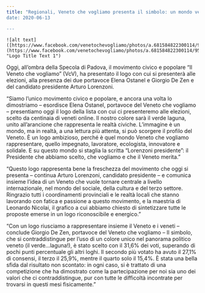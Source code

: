 ```yaml
---  
title: "Regionali, Veneto che vogliamo presenta il simbolo: un mondo verde laguna e arancione per mettere al centro Veneto e veneti”
date: 2020-06-13

---
```

```
![alt text]([https://www.facebook.com/venetochevogliamo/photos/a.681584822300114/954932334965360/](https://www.facebook.com/venetochevogliamo/photos/a.681584822300114/954932334965360/) "Logo Title Text 1")
```
  

Oggi, all’ombra della Specola di Padova, il movimento civico e popolare “Il Veneto che vogliamo” (VcV), ha presentato il logo con cui si presenterà alle elezioni, alla presenza dei due portavoce Elena Ostanel e Giorgio De Zen e del candidato presidente Arturo Lorenzoni.

  

“Siamo l’unico movimento civico e popolare, e ancora una volta lo dimostriamo – esordisce Elena Ostanel, portavoce del Veneto che vogliamo – presentiamo oggi il logo della lista con cui ci presenteremo alle elezioni, scelto da centinaia di veneti online. Il nostro colore sarà il verde laguna, unito all’arancione che rappresenta le realtà civiche. L’immagine è un mondo, ma in realtà, a una lettura più attenta, si può scorgere il profilo del Veneto. È un logo ambizioso, perché è quel mondo Veneto che vogliamo rappresentare, quello impegnato, lavoratore, ecologista, innovatore e solidale. E su questo mondo si staglia la scritta “Lorenzoni presidente”: il Presidente che abbiamo scelto, che vogliamo e che il Veneto merita.”

  

“Questo logo rappresenta bene la freschezza del movimento che oggi si presenta – continua Arturo Lorenzoni, candidato presidente – e comunica insieme l’idea di un Veneto che vuole tornare centrale a livello internazionale, nel mondo del sociale, della cultura e del terzo settore. Ringrazio tutti i coordinamenti provinciali e le realtà locali che stanno lavorando con fatica e passione a questo movimento, e la maestria di Leonardo Nicolai, il grafico a cui abbiamo chiesto di sintetizzare tutte le proposte emerse in un logo riconoscibile e energico.”

  

“Con un logo riusciamo a rappresentare insieme il Veneto e i veneti – conclude Giorgio De Zen, portavoce del Veneto che vogliamo – Il simbolo, che si contraddistingue per l’uso di un colore unico nel panorama politico veneto (il verde…laguna!), è stato scelto con il 31,6% dei voti, superando di pochi punti percentuale gli altri loghi. Il secondo più votato ha avuto il 27,1% di consensi, il terzo il 25,9%, mentre il quarto solo il 15,4%. È stata una bella sfida dal risultato non scontato: in ogni caso, si è trattato di una competizione che ha dimostrato come la partecipazione per noi sia uno dei valori che ci contraddistingue, pur con tutte le difficoltà incontrate per trovarsi in questi mesi fisicamente.”
